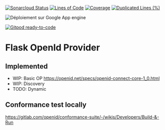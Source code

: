 
[![Sonarcloud Status](https://sonarcloud.io/api/project_badges/measure?project=tom333_flask-op&metric=alert_status)](https://sonarcloud.io/dashboard?id=tom333_flask-op) [![Lines of Code](https://sonarcloud.io/api/project_badges/measure?project=tom333_flask-op&metric=ncloc)](https://sonarcloud.io/dashboard?id=tom333_flask-op) [![Coverage](https://sonarcloud.io/api/project_badges/measure?project=tom333_flask-op&metric=coverage)](https://sonarcloud.io/dashboard?id=tom333_flask-op) [![Duplicated Lines (%)](https://sonarcloud.io/api/project_badges/measure?project=tom333_flask-op&metric=duplicated_lines_density)](https://sonarcloud.io/dashboard?id=tom333_flask-op)  

![Déploiement sur Google App engine](https://github.com/tom333/flask-op/actions/workflows/appengine.yml/badge.svg)


[![Gitpod ready-to-code](https://img.shields.io/badge/Gitpod-ready--to--code-blue?logo=gitpod)](https://gitpod.io/#https://github.com/tom333/flask-op)


# Flask OpenId Provider


## Implemented
- WIP: Basic OP https://openid.net/specs/openid-connect-core-1_0.html
- WIP: Discovery
- TODO: Dynamic 
  


## Conformance test locally
https://gitlab.com/openid/conformance-suite/-/wikis/Developers/Build-&-Run
